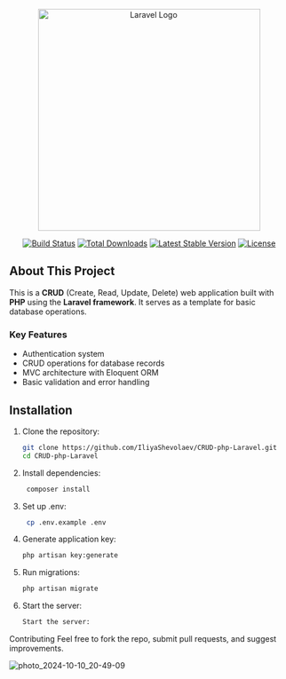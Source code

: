 <p align="center"><a href="https://laravel.com" target="_blank"><img src="https://raw.githubusercontent.com/laravel/art/master/logo-lockup/5%20SVG/2%20CMYK/1%20Full%20Color/laravel-logolockup-cmyk-red.svg" width="400" alt="Laravel Logo"></a></p>

<p align="center">
<a href="https://github.com/laravel/framework/actions"><img src="https://github.com/laravel/framework/workflows/tests/badge.svg" alt="Build Status"></a>
<a href="https://packagist.org/packages/laravel/framework"><img src="https://img.shields.io/packagist/dt/laravel/framework" alt="Total Downloads"></a>
<a href="https://packagist.org/packages/laravel/framework"><img src="https://img.shields.io/packagist/v/laravel/framework" alt="Latest Stable Version"></a>
<a href="https://packagist.org/packages/laravel/framework"><img src="https://img.shields.io/packagist/l/laravel/framework" alt="License"></a>
</p>

## About This Project

This is a **CRUD** (Create, Read, Update, Delete) web application built with **PHP** using the **Laravel framework**. It serves as a template for basic database operations.

### Key Features
- Authentication system
- CRUD operations for database records
- MVC architecture with Eloquent ORM
- Basic validation and error handling

## Installation

1. Clone the repository:
   ```bash
   git clone https://github.com/IliyaShevolaev/CRUD-php-Laravel.git
   cd CRUD-php-Laravel
2. Install dependencies:
   ```bash
    composer install
3. Set up .env:
   ```bash
    cp .env.example .env
4. Generate application key:
    ```bash
    php artisan key:generate
5. Run migrations:
    ```bash 
    php artisan migrate
6. Start the server:
    ```bash
    Start the server:

Contributing
Feel free to fork the repo, submit pull requests, and suggest improvements.

![photo_2024-10-10_20-49-09](https://github.com/user-attachments/assets/11fef7a9-8c5e-4f89-ba8e-dd977c395616)

